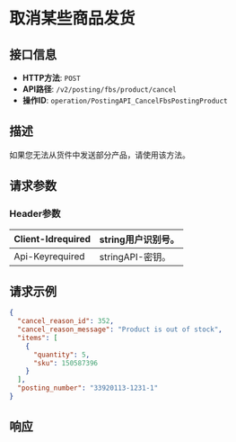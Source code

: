 # 取消某些商品发货

## 接口信息

- **HTTP方法**: `POST`
- **API路径**: `/v2/posting/fbs/product/cancel`
- **操作ID**: `operation/PostingAPI_CancelFbsPostingProduct`

## 描述

如果您无法从货件中发送部分产品，请使用该方法。

## 请求参数

### Header参数

| Client-Idrequired | string用户识别号。 |
|---|---|
| Api-Keyrequired | stringAPI-密钥。 |

## 请求示例

```json
{
  "cancel_reason_id": 352,
  "cancel_reason_message": "Product is out of stock",
  "items": [
    {
      "quantity": 5,
      "sku": 150587396
    }
  ],
  "posting_number": "33920113-1231-1"
}
```

## 响应
